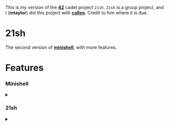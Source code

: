 This is my version of the **[42](https://www.42.us.org/)** cadet project `21sh`. `21sh` is a group project, and I (**mtaylor**) did this project with **[callen](https://github.com/MrChafeits)**. Credit to him where it is due.

# 21sh
The second version of **[minishell](https://github.com/motaylormo/minishell)**, with more features.

# Features
### Minishell
<details><summary></summary>

* The executable are those you can find in the paths indicated in the `PATH` variable
* You must deal correctly with the `PATH` and the environment
* You must implement a series of builtins:
	* `echo`
	* `cd`
	* `setenv`
	* `unsetenv`
	* `env`
	* `exit`
* You must implement expansion of variable references `$` and the tilde `~`
* Management of signals and in particular ~C-c~ (`SIGINT`)
* Management of execution rights in the `PATH` environment variable
</details>

### 21sh
<details><summary></summary>

* The ~C-d~ and ~C-c~ keys combination features for line edition and process execution
* The `;` command line separator
* Pipes `|`
* The 4 following redirections:
	* `<`
	* `>`
	* `<<`
	* `>>`
* File descriptor aggregation
* A line editing feature using the `termcaps` library. You must at least implement the following features
	* Edit the line where the cursor is located
	* Move the cursor left and right to be able to edit the line at a specific location. Obviously new characters have to be inserted between the existing ones similarly to a classic shell.
		* Move directly by word towards the left or the right using ~<C-left>~(~M-b~) and ~<C-right>~(~M-b~) or any other reasonable combination of keys.
		* Go directly to the beginning or the end of a line by pressing ~<home>~(~C-a~) and ~<end>~(~C-e~).
	* Use up and down arrows to navigate through the command history which we will then be able to edit if we feel like it (the line, not the history)
	* Cut, copy, and/or paste all or part of a line using the key sequence you prefer.
        * ~C-k~ : cut/kill current line contents from cursor position to the end of the line, into the temp-buffer.
        * ~C-y~ : paste/yank the current temp-buffer/kill-ring contents to cursor position.
        * ~C-d~ : forward delete character, similarly to how the ~<deletechar>~ functions.
        * ~C-w~ : cut/kill the immediately preceeding word into the temp-buffer, including any trailing whitespace.
	* Write AND edit a command over a few lines. In that case, we would love that ~<C-up>~(~C-p~) and ~<C-down>~(~C-n~) allow to go from one line to another in the command while remaining in the same column or otherwise the most appropriate column.
	* Completely manage quotes and double quotes, even on several lines (expansions excluded).
        * `'` Single quotes suppress normal expansions and preserve whitespace in the enclosed string
        * `"` Double quotes preserve whitespace and allow for variable expansion but not tilde expansion

</details>
